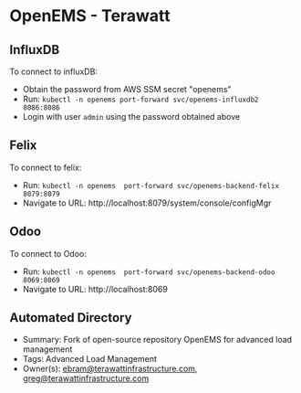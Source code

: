 # OpenEMS - Terawatt

## InfluxDB
To connect to influxDB:
- Obtain the password from AWS SSM secret "openems"
- Run:  `kubectl -n openems port-forward svc/openems-influxdb2 8086:8086`
- Login with user `admin` using the password obtained above

## Felix
To connect to felix:
- Run:  `kubectl -n openems  port-forward svc/openems-backend-felix 8079:8079`
- Navigate to URL:  http://localhost:8079/system/console/configMgr

## Odoo
To connect to Odoo:
- Run:  `kubectl -n openems  port-forward svc/openems-backend-odoo 8069:8069`
- Navigate to URL:  http://localhost:8069

## Automated Directory

- Summary: Fork of open-source repository OpenEMS for advanced load management
- Tags:  Advanced Load Management
- Owner(s): ebram@terawattinfrastructure.com, greg@terawattinfrastructure.com
